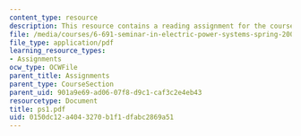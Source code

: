 ```yaml
---
content_type: resource
description: This resource contains a reading assignment for the course.
file: /media/courses/6-691-seminar-in-electric-power-systems-spring-2006/0150dc12a4043270b1f1dfabc2869a51_ps1.pdf
file_type: application/pdf
learning_resource_types:
- Assignments
ocw_type: OCWFile
parent_title: Assignments
parent_type: CourseSection
parent_uid: 901a9e69-ad06-07f8-d9c1-caf3c2e4eb43
resourcetype: Document
title: ps1.pdf
uid: 0150dc12-a404-3270-b1f1-dfabc2869a51
---
```


